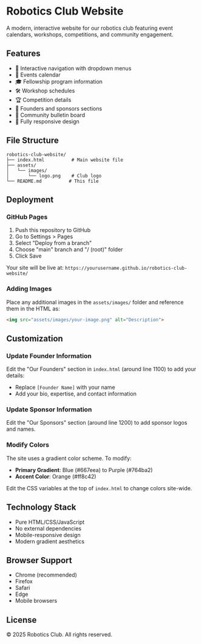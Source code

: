 # Robotics Club Website

A modern, interactive website for our robotics club featuring event calendars, workshops, competitions, and community engagement.

## Features

- 🤖 Interactive navigation with dropdown menus
- 📅 Events calendar
- 🎓 Fellowship program information
- 🛠️ Workshop schedules
- 🏆 Competition details
- 👥 Founders and sponsors sections
- 💬 Community bulletin board
- 📱 Fully responsive design

## File Structure

```
robotics-club-website/
├── index.html          # Main website file
├── assets/
│   └── images/
│       └── logo.png    # Club logo
└── README.md          # This file
```

## Deployment

### GitHub Pages

1. Push this repository to GitHub
2. Go to Settings > Pages
3. Select "Deploy from a branch"
4. Choose "main" branch and "/ (root)" folder
5. Click Save

Your site will be live at: `https://yourusername.github.io/robotics-club-website/`

### Adding Images

Place any additional images in the `assets/images/` folder and reference them in the HTML as:
```html
<img src="assets/images/your-image.png" alt="Description">
```

## Customization

### Update Founder Information

Edit the "Our Founders" section in `index.html` (around line 1100) to add your details:
- Replace `[Founder Name]` with your name
- Add your bio, expertise, and contact information

### Update Sponsor Information

Edit the "Our Sponsors" section (around line 1200) to add sponsor logos and names.

### Modify Colors

The site uses a gradient color scheme. To modify:
- **Primary Gradient**: Blue (#667eea) to Purple (#764ba2)
- **Accent Color**: Orange (#ff8c42)

Edit the CSS variables at the top of `index.html` to change colors site-wide.

## Technology Stack

- Pure HTML/CSS/JavaScript
- No external dependencies
- Mobile-responsive design
- Modern gradient aesthetics

## Browser Support

- Chrome (recommended)
- Firefox
- Safari
- Edge
- Mobile browsers

## License

© 2025 Robotics Club. All rights reserved.
